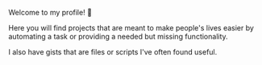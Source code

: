 Welcome to my profile! :slightly_smiling_face:

Here you will find projects that are meant to make people's lives easier by automating a task or providing a needed but missing functionality.

I also have gists that are files or scripts I've often found useful.

